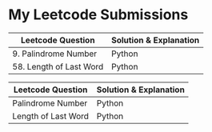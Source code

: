 # My Leetcode Submissions

Leetcode Question  | Solution & Explanation
------------- | -------------
9. Palindrome Number  | Python
58. Length of Last Word  | Python


Leetcode Question  | Solution & Explanation
------------- | -------------
Palindrome Number  | Python
Length of Last Word  | Python
